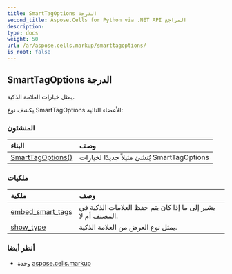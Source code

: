 ```yaml
---
title: SmartTagOptions الدرجة
second_title: Aspose.Cells for Python via .NET API المراجع
description:
type: docs
weight: 50
url: /ar/aspose.cells.markup/smarttagoptions/
is_root: false
---
```

##  SmartTagOptions الدرجة
يمثل خيارات العلامة الذكية.



يكشف نوع SmartTagOptions الأعضاء التالية:

###  المنشئون
| البناء| وصف|
| :- | :- |
| [SmartTagOptions()](/cells/python-net/ar/aspose.cells.markup/smarttagoptions/__init__/#) | يُنشئ مثيلاً جديدًا لخيارات SmartTagOptions|


###  ملكيات
| ملكية| وصف|
| :- | :- |
| [embed_smart_tags](/cells/python-net/ar/aspose.cells.markup/smarttagoptions/embed_smart_tags) | يشير إلى ما إذا كان يتم حفظ العلامات الذكية في المصنف أم لا.|
| [show_type](/cells/python-net/ar/aspose.cells.markup/smarttagoptions/show_type) | يمثل نوع العرض من العلامة الذكية.|



###  أنظر أيضا
* وحدة [aspose.cells.markup](..)
